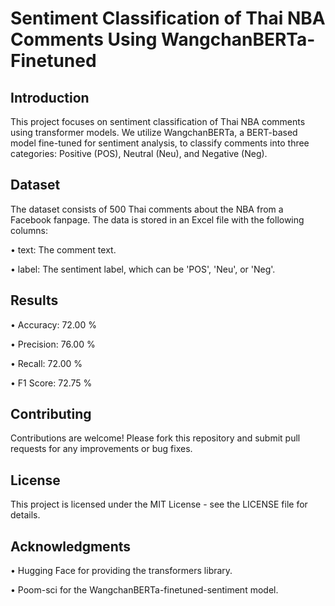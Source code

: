 # Sentiment Classification of Thai NBA Comments Using WangchanBERTa-Finetuned

## Introduction
This project focuses on sentiment classification of Thai NBA comments using transformer models. We utilize WangchanBERTa, a BERT-based model fine-tuned for sentiment analysis, to classify comments into three categories: Positive (POS), Neutral (Neu), and Negative (Neg).

## Dataset
The dataset consists of 500 Thai comments about the NBA from a Facebook fanpage. The data is stored in an Excel file with the following columns:

• text: The comment text.

• label: The sentiment label, which can be 'POS', 'Neu', or 'Neg'.

## Results
• Accuracy: 72.00 %

• Precision: 76.00 %

• Recall: 72.00 %

• F1 Score: 72.75 %

## Contributing
Contributions are welcome! Please fork this repository and submit pull requests for any improvements or bug fixes.

## License
This project is licensed under the MIT License - see the LICENSE file for details.

## Acknowledgments
• Hugging Face for providing the transformers library.

• Poom-sci for the WangchanBERTa-finetuned-sentiment model.

